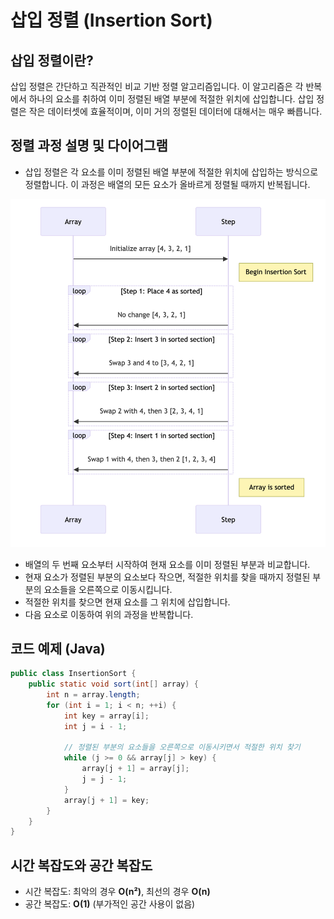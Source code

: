 # 삽입 정렬 (Insertion Sort)

## 삽입 정렬이란?

삽입 정렬은 간단하고 직관적인 비교 기반 정렬 알고리즘입니다. 이 알고리즘은 각 반복에서 하나의 요소를 취하여 이미 정렬된 배열 부분에 적절한 위치에 삽입합니다. 삽입 정렬은 작은 데이터셋에 효율적이며, 이미 거의 정렬된 데이터에 대해서는 매우 빠릅니다.

## 정렬 과정 설명 및 다이어그램
- 삽입 정렬은 각 요소를 이미 정렬된 배열 부분에 적절한 위치에 삽입하는 방식으로 정렬합니다. 이 과정은 배열의 모든 요소가 올바르게 정렬될 때까지 반복됩니다.

<img src= "images/InsertionSort.png" width="1224">

- 배열의 두 번째 요소부터 시작하여 현재 요소를 이미 정렬된 부분과 비교합니다.
- 현재 요소가 정렬된 부분의 요소보다 작으면, 적절한 위치를 찾을 때까지 정렬된 부분의 요소들을 오른쪽으로 이동시킵니다.
- 적절한 위치를 찾으면 현재 요소를 그 위치에 삽입합니다.
- 다음 요소로 이동하여 위의 과정을 반복합니다.

## 코드 예제 (Java)

```java
public class InsertionSort {
    public static void sort(int[] array) {
        int n = array.length;
        for (int i = 1; i < n; ++i) {
            int key = array[i];
            int j = i - 1;

            // 정렬된 부분의 요소들을 오른쪽으로 이동시키면서 적절한 위치 찾기
            while (j >= 0 && array[j] > key) {
                array[j + 1] = array[j];
                j = j - 1;
            }
            array[j + 1] = key;
        }
    }
}
```
## 시간 복잡도와 공간 복잡도
- 시간 복잡도: 최악의 경우 <b>O(n²)</b>, 최선의 경우 <b>O(n)</b>
- 공간 복잡도: <b>O(1)</b> (부가적인 공간 사용이 없음)
